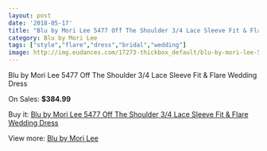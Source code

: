 ```yaml
---
layout: post
date: '2018-05-17'
title: "Blu by Mori Lee 5477 Off The Shoulder 3/4 Lace Sleeve Fit & Flare Wedding Dress"
category: Blu by Mori Lee
tags: ["style","flare","dress","bridal","wedding"]
image: http://img.eudances.com/17273-thickbox_default/blu-by-mori-lee-5477-off-the-shoulder-3-4-lace-sleeve-fit-flare-wedding-dress.jpg
---
```

Blu by Mori Lee 5477 Off The Shoulder 3/4 Lace Sleeve Fit & Flare Wedding Dress

On Sales: **$384.99**
<a href="https://www.eudances.com/en/blu-by-mori-lee/5045-blu-by-mori-lee-5477-off-the-shoulder-3-4-lace-sleeve-fit-flare-wedding-dress.html"><amp-img layout="responsive" width="600" height="600" src="//img.eudances.com/17273-thickbox_default/blu-by-mori-lee-5477-off-the-shoulder-3-4-lace-sleeve-fit-flare-wedding-dress.jpg" alt="Blu by Mori Lee 5477 Off The Shoulder 3/4 Lace Sleeve Fit & Flare Wedding Dress 0" /></a>
<a href="https://www.eudances.com/en/blu-by-mori-lee/5045-blu-by-mori-lee-5477-off-the-shoulder-3-4-lace-sleeve-fit-flare-wedding-dress.html"><amp-img layout="responsive" width="600" height="600" src="//img.eudances.com/17277-thickbox_default/blu-by-mori-lee-5477-off-the-shoulder-3-4-lace-sleeve-fit-flare-wedding-dress.jpg" alt="Blu by Mori Lee 5477 Off The Shoulder 3/4 Lace Sleeve Fit & Flare Wedding Dress 1" /></a>
<a href="https://www.eudances.com/en/blu-by-mori-lee/5045-blu-by-mori-lee-5477-off-the-shoulder-3-4-lace-sleeve-fit-flare-wedding-dress.html"><amp-img layout="responsive" width="600" height="600" src="//img.eudances.com/17276-thickbox_default/blu-by-mori-lee-5477-off-the-shoulder-3-4-lace-sleeve-fit-flare-wedding-dress.jpg" alt="Blu by Mori Lee 5477 Off The Shoulder 3/4 Lace Sleeve Fit & Flare Wedding Dress 2" /></a>
<a href="https://www.eudances.com/en/blu-by-mori-lee/5045-blu-by-mori-lee-5477-off-the-shoulder-3-4-lace-sleeve-fit-flare-wedding-dress.html"><amp-img layout="responsive" width="600" height="600" src="//img.eudances.com/17275-thickbox_default/blu-by-mori-lee-5477-off-the-shoulder-3-4-lace-sleeve-fit-flare-wedding-dress.jpg" alt="Blu by Mori Lee 5477 Off The Shoulder 3/4 Lace Sleeve Fit & Flare Wedding Dress 3" /></a>
<a href="https://www.eudances.com/en/blu-by-mori-lee/5045-blu-by-mori-lee-5477-off-the-shoulder-3-4-lace-sleeve-fit-flare-wedding-dress.html"><amp-img layout="responsive" width="600" height="600" src="//img.eudances.com/17274-thickbox_default/blu-by-mori-lee-5477-off-the-shoulder-3-4-lace-sleeve-fit-flare-wedding-dress.jpg" alt="Blu by Mori Lee 5477 Off The Shoulder 3/4 Lace Sleeve Fit & Flare Wedding Dress 4" /></a>

Buy it: [Blu by Mori Lee 5477 Off The Shoulder 3/4 Lace Sleeve Fit & Flare Wedding Dress](https://www.eudances.com/en/blu-by-mori-lee/5045-blu-by-mori-lee-5477-off-the-shoulder-3-4-lace-sleeve-fit-flare-wedding-dress.html "Blu by Mori Lee 5477 Off The Shoulder 3/4 Lace Sleeve Fit & Flare Wedding Dress")

View more: [Blu by Mori Lee](https://www.eudances.com/en/39-blu-by-mori-lee "Blu by Mori Lee")